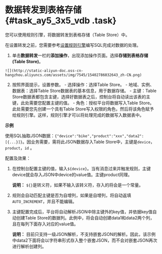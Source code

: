# 数据转发到表格存储 {#task_ay5_3x5_vdb .task}

您可以使用规则引擎，将数据转发到表格存储（Table Store）中。

在设置转发之前，您需要参考[设置规则引擎](intl.zh-CN/用户指南/规则引擎/设置规则引擎.md#)编写SQL完成对数据的处理。

1.   单击**数据转发**一栏的**添加操作**，出现添加操作页面。选择**存储到表格存储\(Table Store\)**。 

    ![](http://static-aliyun-doc.oss-cn-hangzhou.aliyuncs.com/assets/img/7545/15402786032643_zh-CN.png)

2.   按照界面提示，设置参数。 
    -   选择操作：选择Table Store。
    -   地域、实例、数据表：选择Table Store数据表的基本信息，用于数据存储。
    -   主键：Table Store数据表都包含主键，选择好数据表之后，控制台将自动读出该表的主键，此处需要您配置主键的值。
    -   角色：授权平台将数据写入Table Store。此处需要您先创建一个具有Table Store写入权限的角色，然后将该角色赋予给规则引擎。这样，规则引擎才可以将处理完成的数据写入数据表中。

**示例**

使用SQL抽取JSON数据：`{"device":"bike","product":"xxx","data2":[{...}]}`。因业务需要，需将此JSON数据存入Table Store中，主键是`device`，`product`，`id` 。

配置及效果：

1.  在控制台配置主键的值，输入`${device}`。当有消息过来并触发规则，主键device就会存入JSON中device的value值。主键product同理。

    **说明：** `${}`是转义符，如果不输入该转义符，存入的将会是一个常量。

2.  规则会自动匹配主键是否为自增列，如果是自增列，将自动返填`AUTO_INCREMENT`，并且不能编辑。
3.  主键配置完成后，平台将自动解析JSON中除主键外的key值，并依据key值自动创建Table Store的数据列。此例中，将会自动创建data1和data2两个列，且在每列下面存入对应的value值。

    **说明：** 目前只支持一级JSON解析，不支持嵌套JSON的解析。因此，该示例中data2下面将会以字符串形式存入整个嵌套JSON，而不会对嵌套JSON再次进行解析创建列。


